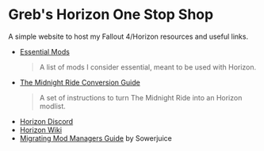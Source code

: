 # Greb's Horizon One Stop Shop

A simple website to host my Fallout 4/Horizon resources and useful links.

- [Essential Mods](./essentials.html)
  > A list of mods I consider essential, meant to be used with Horizon.
- [The Midnight Ride Conversion Guide](./tmr.html)
  > A set of instructions to turn The Midnight Ride into an Horizon modlist.
- [Horizon Discord](https://discord.gg/gW2xdaH)
- [Horizon Wiki](https://fo4horizon.fandom.com/wiki/Horizon_Wiki)
- [Migrating Mod Managers Guide](https://github.com/sower-j/modding-guides/blob/main/migrating-mod-managers.md) by Sowerjuice